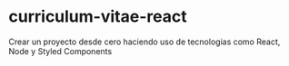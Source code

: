 # curriculum-vitae-react
Crear un proyecto desde cero haciendo uso de tecnologias como  React, Node y Styled Components
